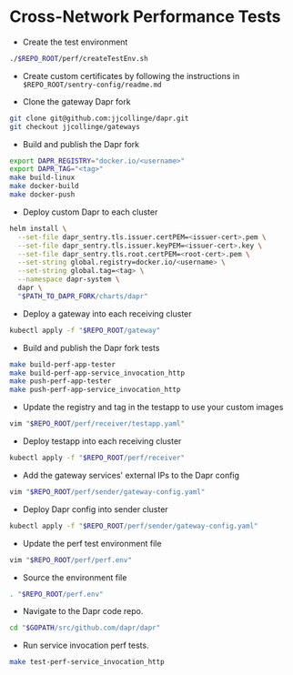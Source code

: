# Cross-Network Performance Tests
- Create the test environment
```bash
./$REPO_ROOT/perf/createTestEnv.sh
```

- Create custom certificates by following the instructions in `$REPO_ROOT/sentry-config/readme.md`

- Clone the gateway Dapr fork
```bash
git clone git@github.com:jjcollinge/dapr.git
git checkout jjcollinge/gateways
```

- Build and publish the Dapr fork
```bash
export DAPR_REGISTRY="docker.io/<username>"
export DAPR_TAG="<tag>"
make build-linux
make docker-build
make docker-push
```

- Deploy custom Dapr to each cluster
```bash
helm install \
  --set-file dapr_sentry.tls.issuer.certPEM=<issuer-cert>.pem \
  --set-file dapr_sentry.tls.issuer.keyPEM=<issuer-cert>.key \
  --set-file dapr_sentry.tls.root.certPEM=<root-cert>.pem \
  --set-string global.registry=docker.io/<username> \
  --set-string global.tag=<tag> \
  --namespace dapr-system \
  dapr \
  "$PATH_TO_DAPR_FORK/charts/dapr"
```

- Deploy a gateway into each receiving cluster
```bash
kubectl apply -f "$REPO_ROOT/gateway"
```

- Build and publish the Dapr fork tests
```bash
make build-perf-app-tester
make build-perf-app-service_invocation_http
make push-perf-app-tester
make push-perf-app-service_invocation_http
```

- Update the registry and tag in the testapp to use your custom images
```bash
vim "$REPO_ROOT/perf/receiver/testapp.yaml"
```

- Deploy testapp into each receiving cluster
```bash
kubectl apply -f "$REPO_ROOT/perf/receiver"
```

- Add the gateway services' external IPs to the Dapr config
```bash
vim "$REPO_ROOT/perf/sender/gateway-config.yaml"
```

- Deploy Dapr config into sender cluster
```bash
kubectl apply -f "$REPO_ROOT/perf/sender/gateway-config.yaml"
```

- Update the perf test environment file
```bash
vim "$REPO_ROOT/perf/perf.env"
```

- Source the environment file
```bash
. "$REPO_ROOT/perf.env"
```

- Navigate to the Dapr code repo.
```bash
cd "$GOPATH/src/github.com/dapr/dapr"
```

- Run service invocation perf tests.
```bash
make test-perf-service_invocation_http
```